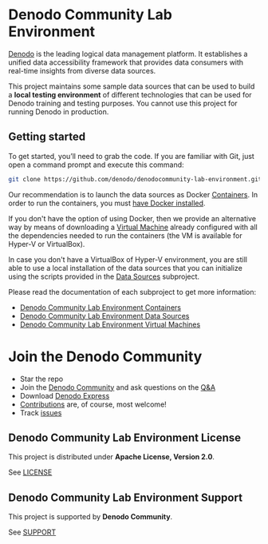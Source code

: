 <!--
title: 'Denodo Community Lab Environment'
description: 'This project maintains some sample data sources that can be used to build a local testing environment of different technologies that can be used later for Denodo training, for testing purposes or for having a base for your Denodo projects.
layout: Doc
authorLink: ''
authorName: 'Denodo Community'
authorAvatar: ''
collaborators: Victoria Margret, Ajay Kumar, Sarath Chandran
-->

# Denodo Community Lab Environment

[Denodo](https://www.denodo.com/) is the leading logical data management platform. It establishes a unified data accessibility framework that provides data consumers with real-time insights from diverse data sources.

This project maintains some sample data sources that can be used to build a **local testing environment** of different technologies that can be used for Denodo training and testing purposes. You cannot use this project for running Denodo in production.

## Getting started

To get started, you’ll need to grab the code. If you are familiar with Git, just open a command prompt and execute this command:

```bash
git clone https://github.com/denodo/denodocommunity-lab-environment.git
```

Our recommendation is to launch the data sources as Docker [Containers](./lab-environment-containers/). In order to run the containers, you must [have Docker installed](https://www.docker.com/community-edition#/download).

If you don't have the option of using Docker, then we provide an alternative way by means of downloading a [Virtual Machine](./lab-environment-vm/) already configured with all the dependencies needed to run the containers (the VM is available for Hyper-V or VirtualBox).

In case you don't have a VirtualBox of Hyper-V environment, you are still able to use a local installation of the data sources that you can initialize using the scripts provided in the [Data Sources](./lab-environment-sources/) subproject.

Please read the documentation of each subproject to get more information: 

* [Denodo Community Lab Environment Containers](./lab-environment-containers/)
* [Denodo Community Lab Environment Data Sources](./lab-environment-sources/)
* [Denodo Community Lab Environment Virtual Machines](./lab-environment-vm/)

# Join the Denodo Community

- Star the repo
- Join the [Denodo Community](https://community.denodo.com/) and ask questions on the [Q&A](https://community.denodo.com/answers)
- Download [Denodo Express](https://community.denodo.com/express/download)
- [Contributions](https://github.com/denodo/denodocommunity-lab-environment/contribute) are, of course, most welcome! 
- Track [issues](https://github.com/denodo/denodocommunity-lab-environment/issues/new/choose) 

## Denodo Community Lab Environment License

This project is distributed under **Apache License, Version 2.0**. 

See [LICENSE](LICENSE)

## Denodo Community Lab Environment Support

This project is supported by **Denodo Community**. 

See [SUPPORT](SUPPORT.md)

